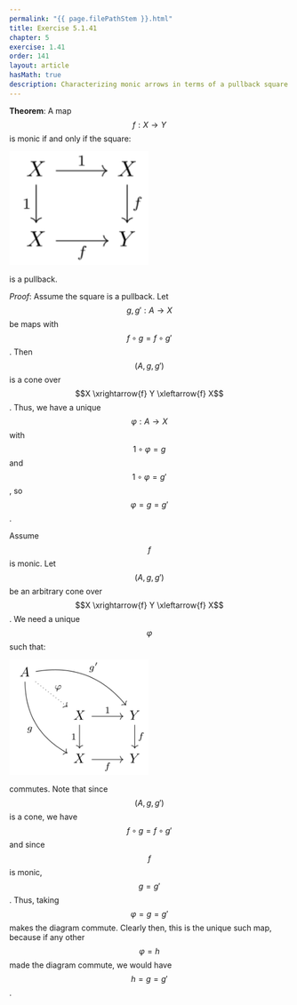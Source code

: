 ```yaml
---
permalink: "{{ page.filePathStem }}.html"
title: Exercise 5.1.41
chapter: 5
exercise: 1.41
order: 141
layout: article
hasMath: true
description: Characterizing monic arrows in terms of a pullback square
---
```



**Theorem**:
A map $$f : X \rightarrow Y$$ is monic if and only if the square:

<div class="math-figure"><img src="/assets/math_solutions/leinster/e5-1-41_1.svg" width="250px"/></div>

is a pullback.


*Proof*:
Assume the square is a pullback.
Let $$g, g' : A \rightarrow X$$ be maps with $$f \circ g = f \circ g'$$.
Then $$(A, g, g')$$ is a cone over $$X \xrightarrow{f} Y \xleftarrow{f} X$$.
Thus, we have a unique $$\varphi : A \rightarrow X$$ with $$1 \circ \varphi = g$$ and $$1 \circ \varphi = g'$$, so $$\varphi = g = g'$$.

Assume $$f$$ is monic.
Let $$(A, g, g')$$ be an arbitrary cone over $$X \xrightarrow{f} Y \xleftarrow{f} X$$.
We need a unique $$\varphi$$ such that:

<div class="math-figure"><img src="/assets/math_solutions/leinster/e5-1-41_2.svg" width="250px"/></div>

commutes.
Note that since $$(A, g, g')$$ is a cone, we have $$f \circ g = f \circ g'$$ and since $$f$$ is monic, $$g = g'$$.
Thus, taking $$\varphi = g = g'$$ makes the diagram commute.
Clearly then, this is the unique such map, because if any other $$\varphi = h$$ made the diagram commute, we would have $$h = g = g'$$.
